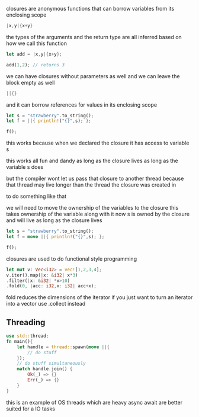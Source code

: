 closures are anonymous functions that can borrow variables from its enclosing scope
```rust
|x,y|{x+y}
```

the types of the arguments and the return type are all inferred based on how we call this function

```rust
let add = |x,y|{x+y};

add(1,2); // returns 3
```
we can have closures without parameters as well and we can leave the block empty as well
```rust
||{}
```
and it can borrow references for values in its enclosing scope

```rust
let s = "strawberry".to_string();
let f = ||{ println!("{}",s); };

f();
```

this works because when we declared the closure it has access to variable s

this works all fun and dandy as long as the closure lives as long as the variable s does

but the compiler wont let us pass that closure to another thread because that thread may live longer than the thread the closure was created in

to do something like that 

we will need to move the ownership of the variables to the closure
this takes ownership of the variable along with it
now s is owned by the closure and will live as long as the closure lives
```rust
let s = "strawberry".to_string();
let f = move ||{ println!("{}",s); };

f();
```

closures are used to do functional style programming
```rust
let mut v: Vec<i32> = vec![1,2,3,4];
v.iter().map(|x: &i32| x*3)
.filter(|x: &i32| *x>10)
.fold(0, |acc: i32,x: i32| acc+x);
```

fold reduces the dimensions of the iterator
if you just want to turn an iterator into a vector use .collect instead

## Threading
```rust
use std::thread;
fn main(){
	let handle = thread::spawn(move ||{  
	    // do stuff  
	});  
	// do stuff simultaneously  
	match handle.join() {  
	    Ok(_) => {}  
	    Err(_) => {}  
	}
}
```
this is an example of OS threads which are heavy
async await are better suited for a IO tasks
